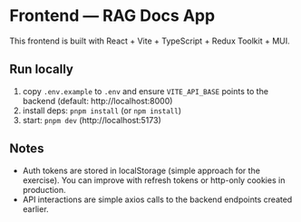 # Frontend — RAG Docs App

This frontend is built with React + Vite + TypeScript + Redux Toolkit + MUI.

## Run locally
1. copy `.env.example` to `.env` and ensure `VITE_API_BASE` points to the backend (default: http://localhost:8000)
2. install deps: `pnpm install` (or `npm install`)
3. start: `pnpm dev` (http://localhost:5173)

## Notes
- Auth tokens are stored in localStorage (simple approach for the exercise). You can improve with refresh tokens or http-only cookies in production.
- API interactions are simple axios calls to the backend endpoints created earlier.

